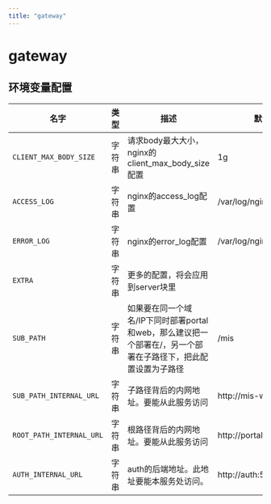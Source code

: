 ```yaml
---
title: "gateway"
---
```


# gateway

## 环境变量配置


| 名字 | 类型 | 描述 | 默认值 |
| -- | -- | -- | -- |
|`CLIENT_MAX_BODY_SIZE`|字符串|请求body最大大小，nginx的client_max_body_size配置|1g|
|`ACCESS_LOG`|字符串|nginx的access_log配置|/var/log/nginx/access.log|
|`ERROR_LOG`|字符串|nginx的error_log配置|/var/log/nginx/error.log|
|`EXTRA`|字符串|更多的配置，将会应用到server块里||
|`SUB_PATH`|字符串|如果要在同一个域名/IP下同时部署portal和web，那么建议把一个部署在/，另一个部署在子路径下，把此配置设置为子路径|/mis|
|`SUB_PATH_INTERNAL_URL`|字符串|子路径背后的内网地址。要能从此服务访问|http://mis-web:3000|
|`ROOT_PATH_INTERNAL_URL`|字符串|根路径背后的内网地址。要能从此服务访问|http://portal-web:3000|
|`AUTH_INTERNAL_URL`|字符串|auth的后端地址。此地址要能本服务处访问。|http://auth:5000|

